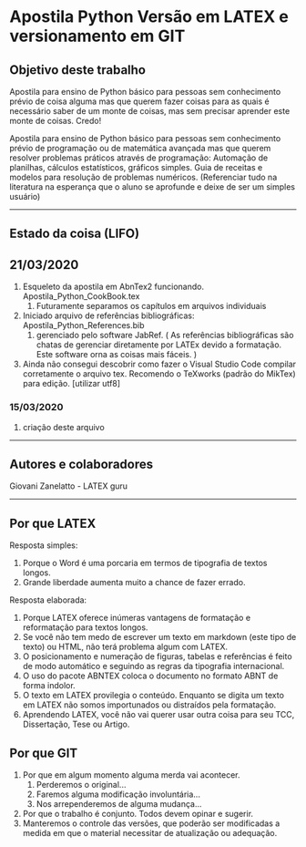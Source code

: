 # Apostila Python Versão em LATEX e versionamento em GIT

<h2> Objetivo deste trabalho </h2>

Apostila para ensino de Python básico para pessoas sem conhecimento prévio de coisa alguma mas que querem fazer coisas para as quais é necessário saber de um monte de coisas, mas sem precisar aprender este monte de coisas. Credo!  

Apostila para ensino de Python básico para pessoas sem conhecimento prévio de programação ou de matemática avançada mas que querem resolver problemas práticos através de programação: Automação de planilhas, cálculos estatísticos, gráficos simples. Guia de receitas e modelos para resolução de problemas numéricos.
(Referenciar tudo na literatura na esperança que o aluno se aprofunde e deixe de ser um simples usuário)

--- 

## Estado da coisa (LIFO) 

 ## 21/03/2020
  1. Esqueleto da apostila em AbnTex2 funcionando. Apostila_Python_CookBook.tex
     1. Futuramente separamos os capítulos em arquivos individuais
  2. Iniciado arquivo de referências bibliográficas: Apostila_Python_References.bib
      1. gerenciado pelo software JabRef. ( As referências bibliográficas são chatas de gerenciar diretamente por LATEx devido a formatação. Este software orna as coisas mais fáceis. )
   3. Ainda não consegui descobrir como fazer o Visual Studio Code compilar corretamente o arquivo tex. Recomendo o TeXworks (padrão do MikTex) para edição. [utilizar utf8]     

 ### 15/03/2020 
  1. criação deste arquivo

---  
## Autores e colaboradores 

Giovani Zanelatto - LATEX guru 


---
## Por que LATEX 

Resposta simples: 
 1. Porque o Word é uma porcaria em termos de tipografia de textos longos. 
 2. Grande liberdade aumenta muito a chance de fazer errado.

Resposta elaborada: 
 1. Porque LATEX oferece inúmeras vantagens de formatação e reformatação para textos longos. 
 2. Se você não tem medo de escrever um texto em markdown (este tipo de texto) ou HTML, não terá problema algum com LATEX.
 3. O posicionamento e numeração de figuras, tabelas e referências é feito de modo automático e seguindo as regras da tipografia internacional.  
 4. O uso do pacote ABNTEX coloca o documento no formato ABNT de forma indolor. 
 5. O texto em LATEX provilegia o conteúdo. Enquanto se digita um texto em LATEX não somos importunados ou distraídos pela formatação. 
 6. Aprendendo LATEX, você não vai querer usar outra coisa para seu TCC, Dissertação, Tese ou Artigo.


<h2> Por que GIT </h2>

 1. Por que em algum momento alguma merda vai acontecer.
    1. Perderemos o original...
    2. Faremos alguma modificação involuntária...
    3. Nos arrependeremos de alguma mudança...
 2. Por que o trabalho é conjunto. Todos devem opinar e sugerir.  
 3. Manteremos o controle das versões, que poderão ser modificadas a medida em que o material necessitar de atualização ou adequação.

